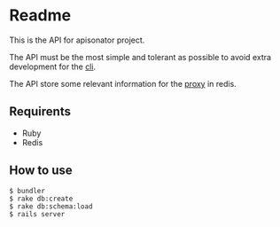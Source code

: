 # Readme

This is the API for apisonator project.

The API must be the most simple and tolerant as possible to avoid extra
development for the [cli](https://github.com/apisonator/apisonator-cli).

The API store some relevant information for the [proxy](https://github.com/apisonator/api-proxy-openresty) in redis.


## Requirents

- Ruby
- Redis

## How to use

```
$ bundler
$ rake db:create
$ rake db:schema:load
$ rails server
```
